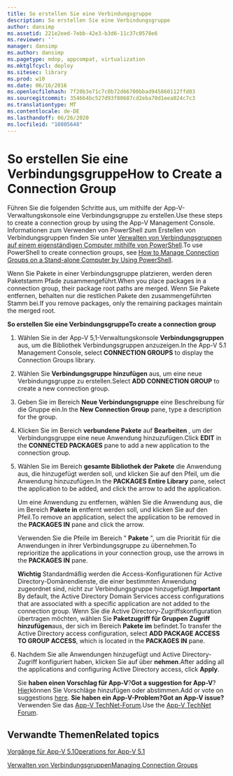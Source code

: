 ```yaml
---
title: So erstellen Sie eine Verbindungsgruppe
description: So erstellen Sie eine Verbindungsgruppe
author: dansimp
ms.assetid: 221e2eed-7ebb-42e3-b3d6-11c37c0578e6
ms.reviewer: ''
manager: dansimp
ms.author: dansimp
ms.pagetype: mdop, appcompat, virtualization
ms.mktglfcycl: deploy
ms.sitesec: library
ms.prod: w10
ms.date: 06/16/2016
ms.openlocfilehash: 7f20b3e71c7c0b72d66700bbad945860112ffd03
ms.sourcegitcommit: 354664bc527d93f80687cd2eba70d1eea024c7c3
ms.translationtype: MT
ms.contentlocale: de-DE
ms.lasthandoff: 06/26/2020
ms.locfileid: "10805648"
---
```

# <span data-ttu-id="acdb5-103">So erstellen Sie eine Verbindungsgruppe</span><span class="sxs-lookup"><span data-stu-id="acdb5-103">How to Create a Connection Group</span></span>


<span data-ttu-id="acdb5-104">Führen Sie die folgenden Schritte aus, um mithilfe der App-V-Verwaltungskonsole eine Verbindungsgruppe zu erstellen.</span><span class="sxs-lookup"><span data-stu-id="acdb5-104">Use these steps to create a connection group by using the App-V Management Console.</span></span> <span data-ttu-id="acdb5-105">Informationen zum Verwenden von PowerShell zum Erstellen von Verbindungsgruppen finden Sie unter [Verwalten von Verbindungsgruppen auf einem eigenständigen Computer mithilfe von PowerShell](how-to-manage-connection-groups-on-a-stand-alone-computer-by-using-powershell51.md).</span><span class="sxs-lookup"><span data-stu-id="acdb5-105">To use PowerShell to create connection groups, see [How to Manage Connection Groups on a Stand-alone Computer by Using PowerShell](how-to-manage-connection-groups-on-a-stand-alone-computer-by-using-powershell51.md).</span></span>

<span data-ttu-id="acdb5-106">Wenn Sie Pakete in einer Verbindungsgruppe platzieren, werden deren Paketstamm Pfade zusammengeführt.</span><span class="sxs-lookup"><span data-stu-id="acdb5-106">When you place packages in a connection group, their package root paths are merged.</span></span> <span data-ttu-id="acdb5-107">Wenn Sie Pakete entfernen, behalten nur die restlichen Pakete den zusammengeführten Stamm bei.</span><span class="sxs-lookup"><span data-stu-id="acdb5-107">If you remove packages, only the remaining packages maintain the merged root.</span></span>

**<span data-ttu-id="acdb5-108">So erstellen Sie eine Verbindungsgruppe</span><span class="sxs-lookup"><span data-stu-id="acdb5-108">To create a connection group</span></span>**

1.  <span data-ttu-id="acdb5-109">Wählen Sie in der App-V 5,1-Verwaltungskonsole **Verbindungsgruppen** aus, um die Bibliothek Verbindungsgruppen anzuzeigen.</span><span class="sxs-lookup"><span data-stu-id="acdb5-109">In the App-V 5.1 Management Console, select **CONNECTION GROUPS** to display the Connection Groups library.</span></span>

2.  <span data-ttu-id="acdb5-110">Wählen Sie **Verbindungsgruppe hinzufügen** aus, um eine neue Verbindungsgruppe zu erstellen.</span><span class="sxs-lookup"><span data-stu-id="acdb5-110">Select **ADD CONNECTION GROUP** to create a new connection group.</span></span>

3.  <span data-ttu-id="acdb5-111">Geben Sie im Bereich **Neue Verbindungsgruppe** eine Beschreibung für die Gruppe ein.</span><span class="sxs-lookup"><span data-stu-id="acdb5-111">In the **New Connection Group** pane, type a description for the group.</span></span>

4.  <span data-ttu-id="acdb5-112">Klicken Sie im Bereich **verbundene Pakete** auf **Bearbeiten** , um der Verbindungsgruppe eine neue Anwendung hinzuzufügen.</span><span class="sxs-lookup"><span data-stu-id="acdb5-112">Click **EDIT** in the **CONNECTED PACKAGES** pane to add a new application to the connection group.</span></span>

5.  <span data-ttu-id="acdb5-113">Wählen Sie im Bereich **gesamte Bibliothek der Pakete** die Anwendung aus, die hinzugefügt werden soll, und klicken Sie auf den Pfeil, um die Anwendung hinzuzufügen.</span><span class="sxs-lookup"><span data-stu-id="acdb5-113">In the **PACKAGES Entire Library** pane, select the application to be added, and click the arrow to add the application.</span></span>

    <span data-ttu-id="acdb5-114">Um eine Anwendung zu entfernen, wählen Sie die Anwendung aus, die im Bereich **Pakete in** entfernt werden soll, und klicken Sie auf den Pfeil.</span><span class="sxs-lookup"><span data-stu-id="acdb5-114">To remove an application, select the application to be removed in the **PACKAGES IN** pane and click the arrow.</span></span>

    <span data-ttu-id="acdb5-115">Verwenden Sie die Pfeile im Bereich " **Pakete** ", um die Priorität für die Anwendungen in ihrer Verbindungsgruppe zu übernehmen.</span><span class="sxs-lookup"><span data-stu-id="acdb5-115">To reprioritize the applications in your connection group, use the arrows in the **PACKAGES IN** pane.</span></span>

    <span data-ttu-id="acdb5-116">**Wichtig**  Standardmäßig werden die Access-Konfigurationen für Active Directory-Domänendienste, die einer bestimmten Anwendung zugeordnet sind, nicht zur Verbindungsgruppe hinzugefügt.</span><span class="sxs-lookup"><span data-stu-id="acdb5-116">**Important** By default, the Active Directory Domain Services access configurations that are associated with a specific application are not added to the connection group.</span></span> <span data-ttu-id="acdb5-117">Wenn Sie die Active Directory-Zugriffskonfiguration übertragen möchten, wählen Sie **Paketzugriff für Gruppen Zugriff hinzufügen**aus, der sich im Bereich **Pakete im** befindet.</span><span class="sxs-lookup"><span data-stu-id="acdb5-117">To transfer the Active Directory access configuration, select **ADD PACKAGE ACCESS TO GROUP ACCESS**, which is located in the **PACKAGES IN** pane.</span></span>

     

6.  <span data-ttu-id="acdb5-118">Nachdem Sie alle Anwendungen hinzugefügt und Active Directory-Zugriff konfiguriert haben, klicken Sie auf über **nehmen**.</span><span class="sxs-lookup"><span data-stu-id="acdb5-118">After adding all the applications and configuring Active Directory access, click **Apply**.</span></span>

    <span data-ttu-id="acdb5-119">Sie **haben einen Vorschlag für App-V**?</span><span class="sxs-lookup"><span data-stu-id="acdb5-119">**Got a suggestion for App-V**?</span></span> <span data-ttu-id="acdb5-120">[Hier](http://appv.uservoice.com/forums/280448-microsoft-application-virtualization)können Sie Vorschläge hinzufügen oder abstimmen.</span><span class="sxs-lookup"><span data-stu-id="acdb5-120">Add or vote on suggestions [here](http://appv.uservoice.com/forums/280448-microsoft-application-virtualization).</span></span> **<span data-ttu-id="acdb5-121">Sie haben ein App-V-Problem?</span><span class="sxs-lookup"><span data-stu-id="acdb5-121">Got an App-V issue?</span></span>** <span data-ttu-id="acdb5-122">Verwenden Sie das [App-V TechNet-Forum](https://social.technet.microsoft.com/Forums/home?forum=mdopappv).</span><span class="sxs-lookup"><span data-stu-id="acdb5-122">Use the [App-V TechNet Forum](https://social.technet.microsoft.com/Forums/home?forum=mdopappv).</span></span>

## <span data-ttu-id="acdb5-123">Verwandte Themen</span><span class="sxs-lookup"><span data-stu-id="acdb5-123">Related topics</span></span>


[<span data-ttu-id="acdb5-124">Vorgänge für App-V 5.1</span><span class="sxs-lookup"><span data-stu-id="acdb5-124">Operations for App-V 5.1</span></span>](operations-for-app-v-51.md)

[<span data-ttu-id="acdb5-125">Verwalten von Verbindungsgruppen</span><span class="sxs-lookup"><span data-stu-id="acdb5-125">Managing Connection Groups</span></span>](managing-connection-groups51.md)

 

 





